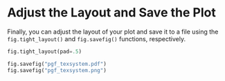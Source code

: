 # Adjust the Layout and Save the Plot

Finally, you can adjust the layout of your plot and save it to a file using the `fig.tight_layout()` and `fig.savefig()` functions, respectively.

```python
fig.tight_layout(pad=.5)

fig.savefig("pgf_texsystem.pdf")
fig.savefig("pgf_texsystem.png")
```
